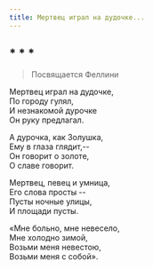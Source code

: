 ```yaml
---
title: Мертвец играл на дудочке...
---
```

## * * *

> Посвящается Феллини

Мертвец играл на дудочке,  
По городу гулял,  
И незнакомой дурочке  
Он руку предлагал.

А дурочка, как Золушка,  
Ему в глаза глядит,--  
Он говорит о золоте,  
О славе говорит.

Мертвец, певец и умница,  
Его слова просты --  
Пусты ночные улицы,  
И площади пусты.

«Мне больно, мне невесело,  
Мне холодно зимой,  
Возьми меня невестою,  
Возьми меня с собой».
